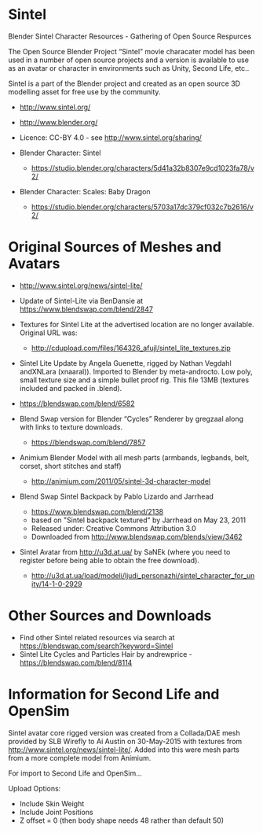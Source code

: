 # Sintel

Blender Sintel Character Resources - Gathering of Open Source Respurces

The Open Source Blender Project “Sintel” movie characater model has been used in a number of open source projects and a version is available to use as an avatar or character in environments such as Unity, Second Life, etc..

Sintel is a part of the Blender project and created as an open source 3D modelling asset for free use by the community.

- http://www.sintel.org/ 
- http://www.blender.org/
- Licence: CC-BY 4.0 - see http://www.sintel.org/sharing/
 
- Blender Character: Sintel
  - https://studio.blender.org/characters/5d41a32b8307e9cd1023fa78/v2/

- Blender Character: Scales: Baby Dragon
  - https://studio.blender.org/characters/5703a17dc379cf032c7b2616/v2/

# Original Sources of Meshes and Avatars

- http://www.sintel.org/news/sintel-lite/
- Update of Sintel-Lite via BenDansie at https://www.blendswap.com/blend/2847

- Textures for Sintel Lite at the advertised location are no longer available. Original URL was:
  - http://cdupload.com/files/164326_afujl/sintel_lite_textures.zip
 
- Sintel Lite Update by Angela Guenette, rigged by Nathan Vegdahl andXNLara (xnaaral)). Imported to Blender by meta-androcto. Low poly, small texture size and a simple bullet proof rig. This file 13MB (textures included and packed in .blend).
 - https://blendswap.com/blend/6582

- Blend Swap version for Blender “Cycles” Renderer by gregzaal along with links to texture downloads.
  - https://blendswap.com/blend/7857

- Animium Blender Model with all mesh parts (armbands, legbands, belt, corset, short stitches and staff)
  - http://animium.com/2011/05/sintel-3d-character-model

- Blend Swap Sintel Backpack by Pablo Lizardo and Jarrhead
  - https://www.blendswap.com/blend/2138
  - based on "Sintel backpack textured" by Jarrhead on May 23, 2011
  - Released under: Creative Commons Attribution 3.0
  - Downloaded from http://www.blendswap.com/blends/view/3462

- Sintel Avatar from http://u3d.at.ua/ by SaNEk (where you need to register before being able to obtain the free download).
  - http://u3d.at.ua/load/modeli/ljudi_personazhi/sintel_character_for_unity/14-1-0-2929

# Other Sources and Downloads

- Find other Sintel related resources via search at https://blendswap.com/search?keyword=Sintel
- Sintel Lite Cycles and Particles Hair by andrewprice - https://blendswap.com/blend/8114

# Information for Second Life and OpenSim

Sintel avatar core rigged version was created from a Collada/DAE mesh provided by SLB Wirefly to Ai Austin on 30-May-2015 with textures from http://www.sintel.org/news/sintel-lite/. Added into this were mesh parts from a more complete model from Animium.

For import to Second Life and OpenSim...

Upload Options:
- Include Skin Weight
- Include Joint Positions
- Z offset = 0 (then body shape needs 48 rather than default 50)

